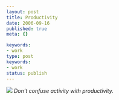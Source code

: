 ```yaml
---
layout: post
title: Productivity
date: 2006-09-16
published: true
meta: {}

keywords:
- work
type: post
keywords:
- work
status: publish
---
```



_[![](http://blog.andyeick.com/content/binary/WindowsLiveWriter/Productivity_BCBB/11220515_b6460f000a_m_thumb4.jpg)](http://blog.andyeick.com/content/binary/WindowsLiveWriter/Productivity_BCBB/11220515_b6460f000a_m6.jpg) Don't confuse activity with productivity._

